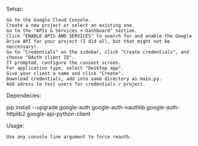 Setup:
    
    Go to the Google Cloud Console.
    Create a new project or select an existing one.
    Go to the "APIs & Services > Dashboard" section.
    Click "ENABLE APIS AND SERVICES" to search for and enable the Google Drive API for your project (I did all, but that might not be neccessary).
    Go to "Credentials" on the sidebar, click "Create credentials", and choose "OAuth client ID".
    If prompted, configure the consent screen.
    For application type, select "Desktop app".
    Give your client a name and click "Create".
    Download credentials, add into same directory as main.py.
    Add adress to test users for credentials / project.


Dependecies:

pip install --upgrade google-auth google-auth-oauthlib google-auth-httplib2 google-api-python-client

Usage:

    Use any console line argument to force reauth.